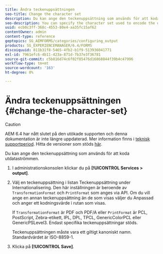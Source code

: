 ```yaml
---
title: Ändra teckenuppsättningen
seo-title: Change the character set
description: Du kan ange den teckenuppsättning som används för att koda utdataströmmen. Lär dig hur du kan ändra teckenuppsättningen.
seo-description: You can specify the character set used to encode the output stream. Learn how you can change the character set.
uuid: ecb0c3ff-368c-4553-80e4-aa35fc15af62
contentOwner: admin
content-type: reference
geptopics: SG_AEMFORMS/categories/configuring_output
products: SG_EXPERIENCEMANAGER/6.4/FORMS
discoiquuid: 811b31f8-5465-4fb2-b1f9-513936041771
exl-id: 7961efc6-4b11-423a-871d-7b37e3f36781
source-git-commit: c5b816d74c6f02f85476d16868844f39b4c47996
workflow-type: tm+mt
source-wordcount: '163'
ht-degree: 0%

---
```


# Ändra teckenuppsättningen {#change-the-character-set}

>[!CAUTION]
>
>AEM 6.4 har nått slutet på den utökade supporten och denna dokumentation är inte längre uppdaterad. Mer information finns i [teknisk supportperiod](https://helpx.adobe.com/support/programs/eol-matrix.html). Hitta de versioner som stöds [här](https://experienceleague.adobe.com/docs/).

Du kan ange den teckenuppsättning som används för att koda utdataströmmen.

1. I administrationskonsolen klickar du på **[!UICONTROL Services > output]**.
1. Välj en teckenuppsättning i listan Teckenuppsättning under Internationalisering. Den här inställningen är beroende av `TransformationFormat` och `PrintFormat` som anges via API. Om du vill ange en annan teckenuppsättning än de som visas väljer du Anpassad och anger ett kodningsvärde i rutan som visas.

   If `TransformationFormat` är PDF och PDF/A eller `PrintFormat` är PCL, PostScript, Zebra-etikett, IPL, DPL, TPCL, GenericColorPCL eller GenericPSLevel3. Endast specifika teckenuppsättningar stöds.

   Teckenuppsättningen måste vara ett giltigt kanoniskt namn. Standardvärdet är ISO-8859-1.

1. Klicka på **[!UICONTROL Save]**.
